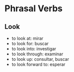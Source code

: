 # Phrasal Verbs

## Look

- to look at: mirar
- to look for: buscar
- to look into: investigar
- to look through: examinar
- to look up: consultar, buscar
- to look forward to: esperar

